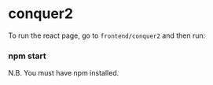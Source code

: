 # conquer2

To run the react page, go to `frontend/conquer2` and then run:

### npm start

N.B. You must have npm installed.
